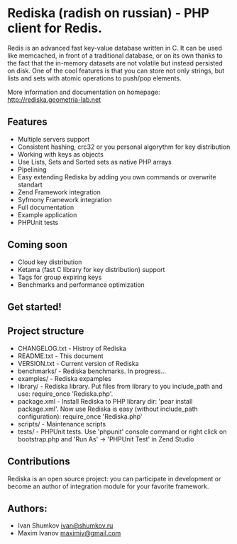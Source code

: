 Rediska (radish on russian) - PHP client for Redis.
============

Redis is an advanced fast key-value database written in C. It can be used like memcached, in front of a traditional database, or on its own thanks to the fact that the in-memory datasets are not volatile but instead persisted on disk. One of the cool features is that you can store not only strings, but lists and sets with atomic operations to push/pop elements.

More information and documentation on homepage: http://rediska.geometria-lab.net

Features
---

* Multiple servers support
* Consistent hashing, crc32 or you personal algorythm for key distribution
* Working with keys as objects
* Use Lists, Sets and Sorted sets as native PHP arrays
* Pipelining
* Easy extending Rediska by adding you own commands or overwrite standart
* Zend Framework integration
* Syfmony Framework integration
* Full documentation
* Example application
* PHPUnit tests

Coming soon
---

* Cloud key distribution
* Ketama (fast C library for key distribution) support
* Tags for group expiring keys
* Benchmarks and performance optimization

Get started!
---

    
Project structure
---

* CHANGELOG.txt - Histroy of Rediska
* README.txt    - This document
* VERSION.txt   - Current version of Rediska
* benchmarks/   - Rediska benchmarks. In progress...
* examples/     - Rediska expamples
* library/      - Rediska library. Put files from library to you include_path and use: require_once 'Rediska.php'.
* package.xml   - Install Rediska to PHP library dir: 'pear install package.xml'. Now use Rediska is easy (without include_path configuration): require_once 'Rediska.php'
* scripts/      - Maintenance scripts
* tests/        - PHPUnit tests. Use 'phpunit' console command or right click on bootstrap.php and 'Run As' -> 'PHPUnit Test' in Zend Studio

Contributions
---

Rediska is an open source project: you can participate in development or become an author of integration module for your favorite framework.

Authors:
---

* Ivan Shumkov <ivan@shumkov.ru>
* Maxim Ivanov <maximiv@gmail.com>